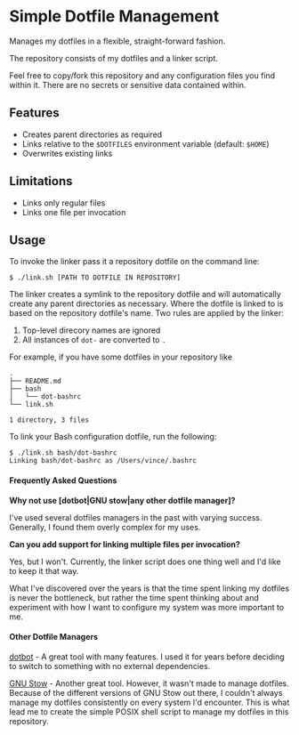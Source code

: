 # Simple Dotfile Management

Manages my dotfiles in a flexible, straight-forward fashion.

The repository consists of my dotfiles and a linker script.

Feel free to copy/fork this repository and any configuration files you find
within it. There are no secrets or sensitive data contained within.

## Features

* Creates parent directories as required
* Links relative to the `$DOTFILES` environment variable (default: `$HOME`)
* Overwrites existing links

## Limitations

* Links only regular files
* Links one file per invocation

## Usage

To invoke the linker pass it a repository dotfile on the command line:

```shell
$ ./link.sh [PATH TO DOTFILE IN REPOSITORY]
```

The linker creates a symlink to the repository dotfile and will automatically
create any parent directories as necessary. Where the dotfile is linked to is
based on the repository dotfile's name. Two rules are applied by the linker:

1. Top-level direcory names are ignored
2. All instances of `dot-` are converted to `.`

For example, if you have some dotfiles in your repository like

```
.
├── README.md
├── bash
│   └── dot-bashrc
└── link.sh

1 directory, 3 files
```

To link your Bash configuration dotfile, run the following:

```shell
$ ./link.sh bash/dot-bashrc
Linking bash/dot-bashrc as /Users/vince/.bashrc
```

#### Frequently Asked Questions

**Why not use [dotbot|GNU stow|any other dotfile manager]?**

I've used several dotfiles managers in the past with varying success.
Generally, I found them overly complex for my uses.

**Can you add support for linking multiple files per invocation?**

Yes, but I won't. Currently, the linker script does one thing well and I'd like
to keep it that way.

What I've discovered over the years is that the time spent linking my dotfiles
is never the bottleneck, but rather the time spent thinking about and
experiment with how I want to configure my system was more important to me.

#### Other Dotfile Managers

[dotbot](https://github.com/anishathalye/dotbot) - A great tool with many
features. I used it for years before deciding to switch to something with no
external dependencies.

[GNU Stow](https://www.gnu.org/software/stow/) - Another great tool. However,
it wasn't made to manage dotfiles. Because of the different versions of GNU
Stow out there, I couldn't always manage my dotfiles consistently on every
system I'd encounter. This is what lead me to create the simple POSIX shell
script to manage my dotfiles in this repository.
